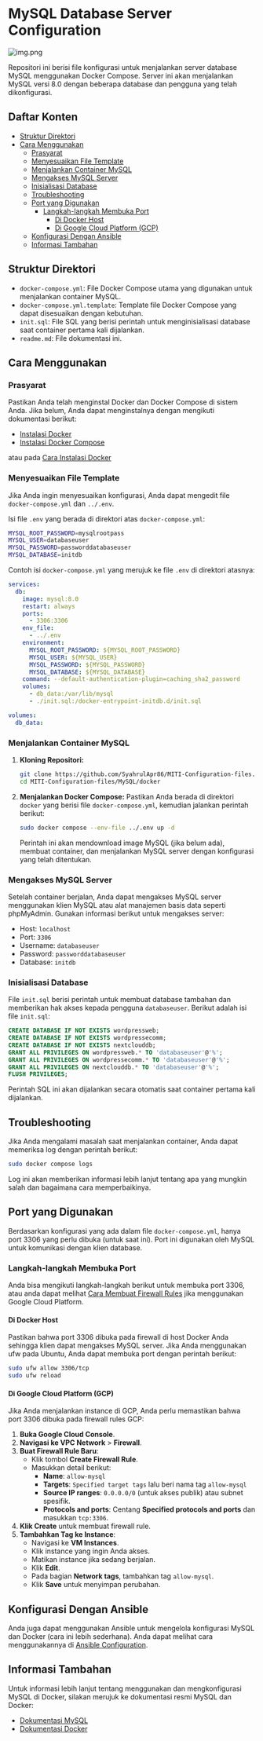 
# MySQL Database Server Configuration

![img.png](image/mysql-logo.png)

Repositori ini berisi file konfigurasi untuk menjalankan server database MySQL menggunakan Docker Compose. Server ini akan menjalankan MySQL versi 8.0 dengan beberapa database dan pengguna yang telah dikonfigurasi.

## Daftar Konten

- [Struktur Direktori](#struktur-direktori)
- [Cara Menggunakan](#cara-menggunakan)
    - [Prasyarat](#prasyarat)
    - [Menyesuaikan File Template](#menyesuaikan-file-template)
    - [Menjalankan Container MySQL](#menjalankan-container-mysql)
    - [Mengakses MySQL Server](#mengakses-mysql-server)
    - [Inisialisasi Database](#inisialisasi-database)
    - [Troubleshooting](#troubleshooting)
    - [Port yang Digunakan](#port-yang-digunakan)
        - [Langkah-langkah Membuka Port](#langkah-langkah-membuka-port)
            - [Di Docker Host](#di-docker-host)
            - [Di Google Cloud Platform (GCP)](#di-google-cloud-platform-gcp)
    - [Konfigurasi Dengan Ansible](#konfigurasi-dengan-ansible)
    - [Informasi Tambahan](#informasi-tambahan)

## Struktur Direktori

- `docker-compose.yml`: File Docker Compose utama yang digunakan untuk menjalankan container MySQL.
- `docker-compose.yml.template`: Template file Docker Compose yang dapat disesuaikan dengan kebutuhan.
- `init.sql`: File SQL yang berisi perintah untuk menginisialisasi database saat container pertama kali dijalankan.
- `readme.md`: File dokumentasi ini.

## Cara Menggunakan

### Prasyarat

Pastikan Anda telah menginstal Docker dan Docker Compose di sistem Anda. Jika belum, Anda dapat menginstalnya dengan mengikuti dokumentasi berikut:

- [Instalasi Docker](https://docs.docker.com/get-docker/)
- [Instalasi Docker Compose](https://docs.docker.com/compose/install/)

atau pada [Cara Instalasi Docker](../readme.md#instalasi-docker)

### Menyesuaikan File Template

Jika Anda ingin menyesuaikan konfigurasi, Anda dapat mengedit file `docker-compose.yml` dan `../.env`.

Isi file `.env` yang berada di direktori atas `docker-compose.yml`:
```bash
MYSQL_ROOT_PASSWORD=mysqlrootpass
MYSQL_USER=databaseuser
MYSQL_PASSWORD=passworddatabaseuser
MYSQL_DATABASE=initdb
```

Contoh isi `docker-compose.yml` yang merujuk ke file `.env` di direktori atasnya:
```yaml
services:
  db:
    image: mysql:8.0
    restart: always
    ports:
      - 3306:3306
    env_file:
      - ../.env
    environment:
      MYSQL_ROOT_PASSWORD: ${MYSQL_ROOT_PASSWORD}
      MYSQL_USER: ${MYSQL_USER}
      MYSQL_PASSWORD: ${MYSQL_PASSWORD}
      MYSQL_DATABASE: ${MYSQL_DATABASE}
    command: --default-authentication-plugin=caching_sha2_password
    volumes:
      - db_data:/var/lib/mysql
      - ./init.sql:/docker-entrypoint-initdb.d/init.sql

volumes:
  db_data:
```

### Menjalankan Container MySQL

1. **Kloning Repositori:**
   ```bash
   git clone https://github.com/SyahrulApr86/MITI-Configuration-files.git
   cd MITI-Configuration-files/MySQL/docker
   ```

2. **Menjalankan Docker Compose:**
   Pastikan Anda berada di direktori `docker` yang berisi file `docker-compose.yml`, kemudian jalankan perintah berikut:
   ```bash
   sudo docker compose --env-file ../.env up -d
   ```

   Perintah ini akan mendownload image MySQL (jika belum ada), membuat container, dan menjalankan MySQL server dengan konfigurasi yang telah ditentukan.

### Mengakses MySQL Server

Setelah container berjalan, Anda dapat mengakses MySQL server menggunakan klien MySQL atau alat manajemen basis data seperti phpMyAdmin. Gunakan informasi berikut untuk mengakses server:

- Host: `localhost`
- Port: `3306`
- Username: `databaseuser`
- Password: `passworddatabaseuser`
- Database: `initdb`

### Inisialisasi Database

File `init.sql` berisi perintah untuk membuat database tambahan dan memberikan hak akses kepada pengguna `databaseuser`. Berikut adalah isi file `init.sql`:

```sql
CREATE DATABASE IF NOT EXISTS wordpressweb;
CREATE DATABASE IF NOT EXISTS wordpressecomm;
CREATE DATABASE IF NOT EXISTS nextclouddb;
GRANT ALL PRIVILEGES ON wordpressweb.* TO 'databaseuser'@'%';
GRANT ALL PRIVILEGES ON wordpressecomm.* TO 'databaseuser'@'%';
GRANT ALL PRIVILEGES ON nextclouddb.* TO 'databaseuser'@'%';
FLUSH PRIVILEGES;
```

Perintah SQL ini akan dijalankan secara otomatis saat container pertama kali dijalankan.

## Troubleshooting

Jika Anda mengalami masalah saat menjalankan container, Anda dapat memeriksa log dengan perintah berikut:

```bash
sudo docker compose logs
```

Log ini akan memberikan informasi lebih lanjut tentang apa yang mungkin salah dan bagaimana cara memperbaikinya.

## Port yang Digunakan

Berdasarkan konfigurasi yang ada dalam file `docker-compose.yml`, hanya port 3306 yang perlu dibuka (untuk saat ini). Port ini digunakan oleh MySQL untuk komunikasi dengan klien database.

### Langkah-langkah Membuka Port

Anda bisa mengikuti langkah-langkah berikut untuk membuka port 3306, atau anda dapat melihat [Cara Membuat Firewall Rules](../readme.md#membuat-firewall-rules-di-gcp) jika menggunakan Google Cloud Platform.

#### Di Docker Host

Pastikan bahwa port 3306 dibuka pada firewall di host Docker Anda sehingga klien dapat mengakses MySQL server. Jika Anda menggunakan ufw pada Ubuntu, Anda dapat membuka port dengan perintah berikut:

```bash
sudo ufw allow 3306/tcp
sudo ufw reload
```

#### Di Google Cloud Platform (GCP)

Jika Anda menjalankan instance di GCP, Anda perlu memastikan bahwa port 3306 dibuka pada firewall rules GCP:

1. **Buka Google Cloud Console**.
2. **Navigasi ke VPC Network** > **Firewall**.
3. **Buat Firewall Rule Baru**:
    - Klik tombol **Create Firewall Rule**.
    - Masukkan detail berikut:
        - **Name**: `allow-mysql`
        - **Targets**: `Specified target tags` lalu beri nama tag `allow-mysql`
        - **Source IP ranges**: `0.0.0.0/0` (untuk akses publik) atau subnet spesifik.
        - **Protocols and ports**: Centang **Specified protocols and ports** dan masukkan `tcp:3306`.
4. **Klik Create** untuk membuat firewall rule.
5. **Tambahkan Tag ke Instance**:
    - Navigasi ke **VM Instances**.
    - Klik instance yang ingin Anda akses.
    - Matikan instance jika sedang berjalan.
    - Klik **Edit**.
    - Pada bagian **Network tags**, tambahkan tag `allow-mysql`.
    - Klik **Save** untuk menyimpan perubahan.

## Konfigurasi Dengan Ansible

Anda juga dapat menggunakan Ansible untuk mengelola konfigurasi MySQL dan Docker (cara ini lebih sederhana). Anda dapat melihat cara menggunakannya di [Ansible Configuration](../Ansible/readme.md).

## Informasi Tambahan

Untuk informasi lebih lanjut tentang menggunakan dan mengkonfigurasi MySQL di Docker, silakan merujuk ke dokumentasi resmi MySQL dan Docker:

- [Dokumentasi MySQL](https://dev.mysql.com/doc/)
- [Dokumentasi Docker](https://docs.docker.com/)
